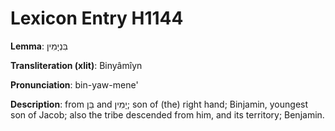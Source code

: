 # Lexicon Entry H1144

**Lemma**: בִּנְיָמִין

**Transliteration (xlit)**: Binyâmîyn

**Pronunciation**: bin-yaw-mene'

**Description**:
from בֵּן and יָמִין; son of (the) right hand; Binjamin, youngest son of Jacob; also the tribe descended from him, and its territory; Benjamin.
